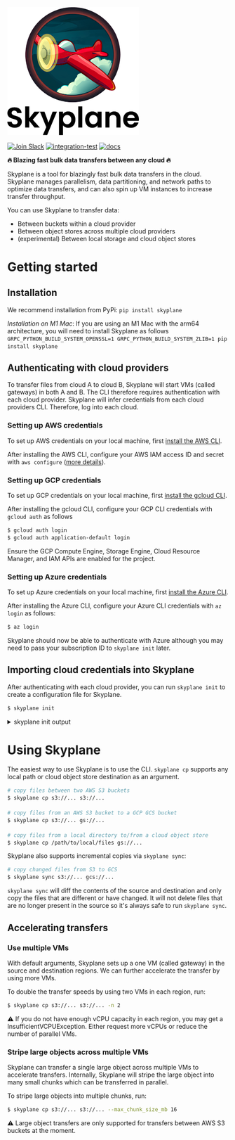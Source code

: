 <picture>
    <source srcset="docs/_static/logo-dark-mode.png" media="(prefers-color-scheme: dark)">
    <img src="docs/_static/logo-light-mode.png" width="300" />
</picture>

[![Join Slack](https://img.shields.io/badge/-Join%20Skyplane%20Slack-blue?logo=slack)](https://join.slack.com/t/skyplaneworkspace/shared_invite/zt-1cxmedcuc-GwIXLGyHTyOYELq7KoOl6Q)
[![integration-test](https://github.com/skyplane-project/skyplane/actions/workflows/integration-test.yml/badge.svg)](https://github.com/skyplane-project/skyplane/actions/workflows/integration-test.yml)
[![docs](https://readthedocs.org/projects/skyplane/badge/?version=latest)](https://skyplane.readthedocs.io/en/latest/?badge=latest)

**🔥 Blazing fast bulk data transfers between any cloud 🔥**

Skyplane is a tool for blazingly fast bulk data transfers in the cloud. Skyplane manages parallelism, data partitioning, and network paths to optimize data transfers, and can also spin up VM instances to increase transfer throughput. 

You can use Skyplane to transfer data: 
* Between buckets within a cloud provider
* Between object stores across multiple cloud providers
* (experimental) Between local storage and cloud object stores

# Getting started

## Installation
We recommend installation from PyPi: `pip install skyplane`

*Installation on M1 Mac*: If you are using an M1 Mac with the arm64 architecture, you will need to install Skyplane as follows
`GRPC_PYTHON_BUILD_SYSTEM_OPENSSL=1 GRPC_PYTHON_BUILD_SYSTEM_ZLIB=1 pip install skyplane`

## Authenticating with cloud providers

To transfer files from cloud A to cloud B, Skyplane will start VMs (called gateways) in both A and B. The CLI therefore requires authentication with each cloud provider. Skyplane will infer credentials from each cloud providers CLI. Therefore, log into each cloud.

### Setting up AWS credentials

To set up AWS credentials on your local machine, first [install the AWS CLI](https://docs.aws.amazon.com/cli/latest/userguide/getting-started-install.html).

After installing the AWS CLI, configure your AWS IAM access ID and secret with `aws configure` ([more details](https://docs.aws.amazon.com/cli/latest/userguide/getting-started-quickstart.html#getting-started-quickstart-new)).
<!-- <details>
<summary>"aws configure" output</summary>
<br>
 
```bash
$ aws configure
AWS Access Key ID [None]: AKIAIOSFODNN7EXAMPLE
AWS Secret Access Key [None]: wJalrXUtnFEMI/K7MDENG/bPxRfiCYEXAMPLEKEY
Default region name [None]: us-west-2
Default output format [None]: json
```
</details> -->

### Setting up GCP credentials
To set up GCP credentials on your local machine, first [install the gcloud CLI](https://cloud.google.com/sdk/docs/install-sdk).

After installing the gcloud CLI, configure your GCP CLI credentials with `gcloud auth` as follows
```bash
$ gcloud auth login
$ gcloud auth application-default login
```
Ensure the GCP Compute Engine, Storage Engine, Cloud Resource Manager, and IAM APIs are enabled for the project.

### Setting up Azure credentials

To set up Azure credentials on your local machine, first [install the Azure CLI](https://docs.microsoft.com/en-us/cli/azure/install-azure-cli?view=azure-cli-latest).

After installing the Azure CLI, configure your Azure CLI credentials with `az login` as follows:
```bash
$ az login
```

Skyplane should now be able to authenticate with Azure although you may need to pass your subscription ID to `skyplane init` later.

## Importing cloud credentials into Skyplane

After authenticating with each cloud provider, you can run `skyplane init` to create a configuration file for Skyplane.

```bash
$ skyplane init
```
<details>
<summary>skyplane init output</summary>
<br>

```
$ skyplane init

====================================================
 _____ _   ____   _______ _       ___   _   _  _____
/  ___| | / /\ \ / / ___ \ |     / _ \ | \ | ||  ___|
\ `--.| |/ /  \ V /| |_/ / |    / /_\ \|  \| || |__
 `--. \    \   \ / |  __/| |    |  _  || . ` ||  __|
/\__/ / |\  \  | | | |   | |____| | | || |\  || |___
\____/\_| \_/  \_/ \_|   \_____/\_| |_/\_| \_/\____/
====================================================


(1) Configuring AWS:
    Loaded AWS credentials from the AWS CLI [IAM access key ID: ...XXXXXX]
    AWS region config file saved to /home/ubuntu/.skyplane/aws_config

(2) Configuring Azure:
    Azure credentials found in Azure CLI
    Azure credentials found, do you want to enable Azure support in Skyplane? [Y/n]: Y
    Enter the Azure subscription ID: [XXXXXXXX-XXXX-XXXX-XXXX-XXXXXXXXXXXX]:
    Azure region config file saved to /home/ubuntu/.skyplane/azure_config
    Querying for SKU availbility in regions
    Azure SKU availability cached in /home/ubuntu/.skyplane/azure_sku_mapping

(3) Configuring GCP:
    GCP credentials found in GCP CLI
    GCP credentials found, do you want to enable GCP support in Skyplane? [Y/n]: Y
    Enter the GCP project ID [XXXXXXX]:
    GCP region config file saved to /home/ubuntu/.skyplane/gcp_config

Config file saved to /home/ubuntu/.skyplane/config
```

</details>

# Using Skyplane

The easiest way to use Skyplane is to use the CLI. `skyplane cp` supports any local path or cloud object store destination as an argument.

```bash
# copy files between two AWS S3 buckets
$ skyplane cp s3://... s3://...

# copy files from an AWS S3 bucket to a GCP GCS bucket
$ skyplane cp s3://... gs://...

# copy files from a local directory to/from a cloud object store
$ skyplane cp /path/to/local/files gs://...
```

Skyplane also supports incremental copies via `skyplane sync`:    
```bash
# copy changed files from S3 to GCS
$ skyplane sync s3://... gcs://...
```

`skyplane sync` will diff the contents of the source and destination and only copy the files that are different or have changed. It will not delete files that are no longer present in the source so it's always safe to run `skyplane sync`.

## Accelerating transfers
### Use multiple VMs

With default arguments, Skyplane sets up a one VM (called gateway) in the source and destination regions. We can further accelerate the transfer by using more VMs.

To double the transfer speeds by using two VMs in each region, run:
```bash
$ skyplane cp s3://... s3://... -n 2
```

⚠️ If you do not have enough vCPU capacity in each region, you may get a InsufficientVCPUException. Either request more vCPUs or reduce the number of parallel VMs.

### Stripe large objects across multiple VMs
Skyplane can transfer a single large object across multiple VMs to accelerate transfers. Internally, Skyplane will stripe the large object into many small chunks which can be transferred in parallel.

To stripe large objects into multiple chunks, run:
```bash
$ skyplane cp s3://... s3://... --max_chunk_size_mb 16
```

⚠️ Large object transfers are only supported for transfers between AWS S3 buckets at the moment.
